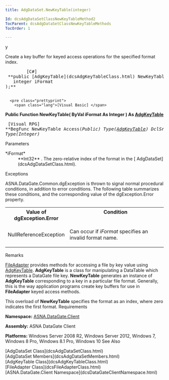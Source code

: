 ```yaml
---
title: AdgDataSet.NewKeyTable(integer)

Id: dcsAdgDataSetClassNewKeyTableMethod2
TocParent: dcsAdgDataSetClassNewKeyTableMethods
TocOrder: 1

---
```


y

Create a key buffer for keyed access operations for the specified format index.
<pre class="prettyprint">
        <span class="lang">[C#]</span>
 **public [AdgKeyTable](dcsAdgKeyTableClass.html) NewKeyTable(
   integer iFormat
);** 
      </pre>
      <pre class="prettyprint">
        <span class="lang">[Visual Basic] </span>
 **Public Function NewKeyTable(
    ByVal iFormat As Integer
) As [AdgKeyTable](dcsAdgKeyTableClass.html)** 
      </pre>
      <pre class="prettyprint">
        <span class="lang">[Visual RPG]</span>
 **BegFunc NewKeyTable Access(*Public) Type([AdgKeyTable](dcsAdgKeyTableClass.html))
   DclSrParm iFormat Type(*Integer)** 
      </pre>

Parameters

<dl>
        <dt>
 *iFormat* 
        </dt>
        <dd>
 **Int32** . The zero-relative index of the format in the [
							AdgDataSet](dcsAdgDataSetClass.html).</dd>
</dl>

Exceptions

ASNA.DataGate.Common.dgException is thrown to signal normal procedural conditions, in addition to error conditions. The following table summarizes these conditions, and the corresponding value of the dgException.Error property.
<br />

<table class="dtTABLE" id="Table5" x-use-null-cells="x-use-null-cells" style="border-spacing: 0px;     x-cell-content-align: Top" cellspacing="0">
          <colgroup span="1">
            <col span="1" style="FONT-WEIGHT: bold; WIDTH: 30%" />
            <col span="1" style="WIDTH: 70%" />
          </colgroup>
          <tr valign="top">
            <th colspan="1" rowspan="1">
							Value of dgException.Error
						</th>
            <th colspan="1" rowspan="1">
							Condition
						</th>
          </tr>
          <tr>
            <td colspan="1" rowspan="1">

NullReferenceException
</td>
            <td colspan="1" rowspan="1">

Can occur if *iFormat* specifies an invalid format name.
</td>
          </tr>
</table>

Remarks

[FileAdapter](dcsFileAdapterClass.html) provides methods for accessing a file by key value using [AdgKeyTable](dcsAdgKeyTableClass.html). **AdgKeyTable** is a class for manipulating a DataTable which represents a DataGate file key. **NewKeyTable** generates an instance of **AdgKeyTable** corresponding to a key in a particular file format. Generally, this is the way application programs create key buffers for use in **FileAdapter** keyed access methods.

This overload of **NewKeyTable** specifies the format as an index, where zero indicates the first format.
Requirements

**Namespace:** [ASNA.DataGate.Client](dcsDataGateClientNamespace.html) 

**Assembly:** ASNA DataGate Client

**Platforms:** Windows Server 2008 R2, Windows Server 2012, Windows 7, Windows 8 Pro, Windows 8.1 Pro, Windows 10
See Also

<dl />
      [AdgDataSet Class](dcsAdgDataSetClass.html)
      <br />
      [AdgDataSet Members](dcsAdgDataSetMembers.html)
      <br />
      [AdgKeyTable Class](dcsAdgKeyTableClass.html)
      <br />
      [FileAdapter Class](dcsFileAdapterClass.html)
      <br />
      [ASNA.DataGate.Client Namespace](dcsDataGateClientNamespace.html)
      <br />


